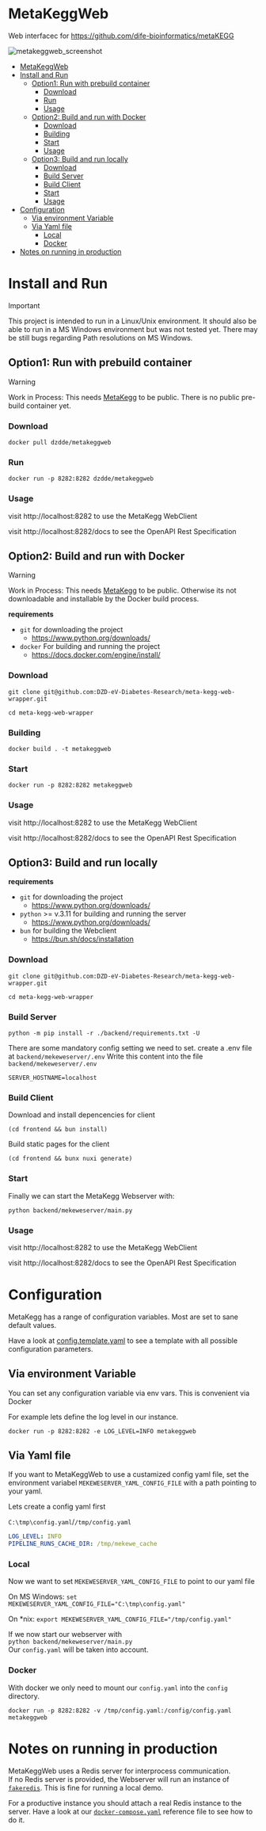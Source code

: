 # MetaKeggWeb

Web interfacec for https://github.com/dife-bioinformatics/metaKEGG

![metakeggweb_screenshot](metakeggweb_screenshot.png)

- [MetaKeggWeb](#metakeggweb)
- [Install and Run](#install-and-run)
  - [Option1: Run with prebuild container](#option1-run-with-prebuild-container)
    - [Download](#download)
    - [Run](#run)
    - [Usage](#usage)
  - [Option2: Build and run with Docker](#option2-build-and-run-with-docker)
    - [Download](#download-1)
    - [Building](#building)
    - [Start](#start)
    - [Usage](#usage-1)
  - [Option3: Build and run locally](#option3-build-and-run-locally)
    - [Download](#download-2)
    - [Build Server](#build-server)
    - [Build Client](#build-client)
    - [Start](#start-1)
    - [Usage](#usage-2)
- [Configuration](#configuration)
  - [Via environment Variable](#via-environment-variable)
  - [Via Yaml file](#via-yaml-file)
    - [Local](#local)
    - [Docker](#docker)
- [Notes on running in production](#notes-on-running-in-production)


# Install and Run

> [!IMPORTANT]  
> This project is intended to run in  a Linux/Unix environment. It should also be able to run in a MS Windows environment but was not tested yet. There may be still bugs regarding Path resolutions on MS Windows.


##  Option1: Run with prebuild container

> [!WARNING]  
> Work in Process: This needs [MetaKegg](https://github.com/dife-bioinformatics/metaKEGG) to be public. There is no public pre-build container yet.


### Download

`docker pull dzdde/metakeggweb` 

### Run

`docker run -p 8282:8282 dzdde/metakeggweb` 

### Usage

visit http://localhost:8282 to use the MetaKegg WebClient

visit http://localhost:8282/docs to see the OpenAPI Rest Specification

##  Option2: Build and run with Docker

> [!WARNING]  
> Work in Process: This needs [MetaKegg](https://github.com/dife-bioinformatics/metaKEGG) to be public. Otherwise its not downloadable and installable by the Docker build process.

**requirements**

* `git` for downloading the project 
  *  https://www.python.org/downloads/
* `docker` For building and running the project
  * https://docs.docker.com/engine/install/

### Download

`git clone git@github.com:DZD-eV-Diabetes-Research/meta-kegg-web-wrapper.git`

`cd meta-kegg-web-wrapper`

### Building

`docker build . -t metakeggweb`

### Start

`docker run -p 8282:8282 metakeggweb` 

### Usage

visit http://localhost:8282 to use the MetaKegg WebClient

visit http://localhost:8282/docs to see the OpenAPI Rest Specification



##  Option3: Build and run locally

**requirements**

* `git` for downloading the project 
  *  https://www.python.org/downloads/
* `python` >= v.3.11 for building and running the server
  * https://www.python.org/downloads/
* `bun` for building the Webclient 
  * https://bun.sh/docs/installation

### Download

`git clone git@github.com:DZD-eV-Diabetes-Research/meta-kegg-web-wrapper.git`

`cd meta-kegg-web-wrapper`

### Build Server

`python -m pip install -r ./backend/requirements.txt -U`

There are some mandatory config setting we need to set.
create a .env file at `backend/mekeweserver/.env`
Write this content into the file `backend/mekeweserver/.env`

```
SERVER_HOSTNAME=localhost
```

### Build Client


Download and install depencencies for client  

`(cd frontend && bun install)`

Build static pages for the client  

`(cd frontend && bunx nuxi generate)`


### Start

Finally we can start the MetaKegg Webserver with:

`python backend/mekeweserver/main.py`

### Usage

visit http://localhost:8282 to use the MetaKegg WebClient

visit http://localhost:8282/docs to see the OpenAPI Rest Specification



# Configuration

MetaKegg has a range of configuration variables. Most are set to sane default values.

Have a look at [config.template.yaml](config.template.yaml) to see a template with all possible configuration parameters.

## Via environment Variable

You can set any configuration variable via env vars. This is convenient via Docker

For example lets define the log level in our instance.

`docker run -p 8282:8282 -e LOG_LEVEL=INFO metakeggweb` 

## Via Yaml file

If you want to MetaKeggWeb to use a custamized config yaml file, set the environment variabel `MEKEWESERVER_YAML_CONFIG_FILE` with a path pointing to your yaml.

Lets create a config yaml first

`C:\tmp\config.yaml`/`/tmp/config.yaml`
```yaml
LOG_LEVEL: INFO
PIPELINE_RUNS_CACHE_DIR: /tmp/mekewe_cache
```

### Local

Now we want to set `MEKEWESERVER_YAML_CONFIG_FILE` to point to our yaml file

On MS Windows:
`set MEKEWESERVER_YAML_CONFIG_FILE="C:\tmp\config.yaml"`

On *nix:
`export MEKEWESERVER_YAML_CONFIG_FILE="/tmp/config.yaml"`


If we now start our webserver with  
`python backend/mekeweserver/main.py`  
Our `config.yaml` will be taken into account.

### Docker

With docker we only need to mount our `config.yaml` into the `config` directory.

`docker run -p 8282:8282 -v /tmp/config.yaml:/config/config.yaml metakeggweb` 



# Notes on running in production

MetaKeggWeb uses a Redis server for interprocess communication.  
If no Redis server is provided, the Webserver will run an instance of [`fakeredis`](https://pypi.org/project/fakeredis/).
This is fine for running a local demo. 
  
For a productive instance you should attach a real Redis instance to the server.
Have a look at our [`docker-compose.yaml`](docker-compose.yaml) reference file to see how to do it.
